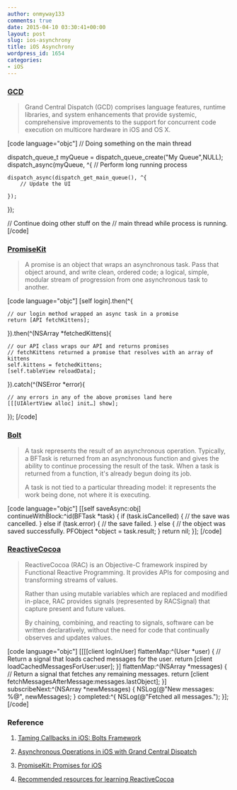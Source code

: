 ```yaml
---
author: onmyway133
comments: true
date: 2015-04-10 03:30:41+00:00
layout: post
slug: ios-asynchrony
title: iOS Asynchrony
wordpress_id: 1654
categories:
- iOS
---
```


### [GCD](https://developer.apple.com/library/prerelease/mac/documentation/Performance/Reference/GCD_libdispatch_Ref/index.html)





<blockquote>
  Grand Central Dispatch (GCD) comprises language features, runtime libraries, and system enhancements that provide systemic, comprehensive improvements to the support for concurrent code execution on multicore hardware in iOS and OS X.
</blockquote>



[code language="objc"]
// Doing something on the main thread

dispatch_queue_t myQueue = dispatch_queue_create("My Queue",NULL);
dispatch_async(myQueue, ^{
    // Perform long running process
    
    dispatch_async(dispatch_get_main_queue(), ^{
        // Update the UI
        
    });
}); 

// Continue doing other stuff on the 
// main thread while process is running.
[/code]



### [PromiseKit](https://github.com/mxcl/PromiseKit)





<blockquote>
  A promise is an object that wraps an asynchronous task. Pass that object around, and write clean, ordered code; a logical, simple, modular stream of progression from one asynchronous task to another.
</blockquote>



[code language="objc"]
[self login].then(^{

    // our login method wrapped an async task in a promise
    return [API fetchKittens];

}).then(^(NSArray *fetchedKittens){

    // our API class wraps our API and returns promises
    // fetchKittens returned a promise that resolves with an array of kittens
    self.kittens = fetchedKittens;
    [self.tableView reloadData];

}).catch(^(NSError *error){

    // any errors in any of the above promises land here
    [[[UIAlertView alloc] init…] show];

});
[/code]



### [Bolt](https://github.com/BoltsFramework/Bolts-iOS)





<blockquote>
  A task represents the result of an asynchronous operation. Typically, a BFTask is returned from an asynchronous function and gives the ability to continue processing the result of the task. When a task is returned from a function, it's already begun doing its job.
  
  A task is not tied to a particular threading model: it represents the work being done, not where it is executing.
</blockquote>



[code language="objc"]
[[self saveAsync:obj] continueWithBlock:^id(BFTask *task) {
  if (task.isCancelled) {
    // the save was cancelled.
  } else if (task.error) {
    // the save failed.
  } else {
    // the object was saved successfully.
    PFObject *object = task.result;
  }
  return nil;
}];
[/code]



### [ReactiveCocoa](https://github.com/ReactiveCocoa/ReactiveCocoa)





<blockquote>
  ReactiveCocoa (RAC) is an Objective-C framework inspired by Functional Reactive Programming. It provides APIs for composing and transforming streams of values.
  
  Rather than using mutable variables which are replaced and modified in-place, RAC provides signals (represented by RACSignal) that capture present and future values.
  
  By chaining, combining, and reacting to signals, software can be written declaratively, without the need for code that continually observes and updates values.
</blockquote>



[code language="objc"]
[[[[client 
    logInUser] 
    flattenMap:^(User *user) {
        // Return a signal that loads cached messages for the user.
        return [client loadCachedMessagesForUser:user];
    }]
    flattenMap:^(NSArray *messages) {
        // Return a signal that fetches any remaining messages.
        return [client fetchMessagesAfterMessage:messages.lastObject];
    }]
    subscribeNext:^(NSArray *newMessages) {
        NSLog(@"New messages: %@", newMessages);
    } completed:^{
        NSLog(@"Fetched all messages.");
    }];
[/code]



### Reference







  1. [Taming Callbacks in iOS: Bolts Framework](http://www.dimroc.com/2014/12/17/bolt-framework-promisekit-or-reactive-cocoa-for-async/)


  2. [Asynchronous Operations in iOS with Grand Central Dispatch](http://jeffreysambells.com/2013/03/01/asynchronous-operations-in-ios-with-grand-central-dispatch)


  3. [PromiseKit: Promises for iOS](http://sapandiwakar.in/promisekit-promises-for-ios/)


  4. [Recommended resources for learning ReactiveCocoa](http://www.fantageek.com/1649/recommended-resources-for-learning-reactivecocoa-2/)


